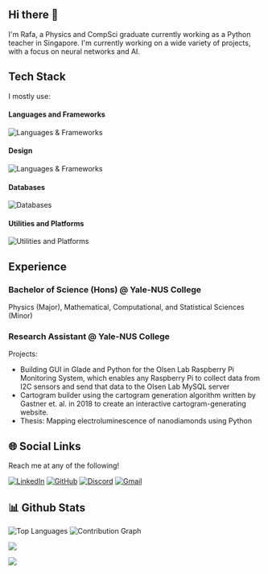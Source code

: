 ## Hi there 👋

I'm Rafa, a Physics and CompSci graduate currently working as a Python teacher in Singapore. I'm currently working on a wide variety of projects, with a focus on neural networks and AI.

## Tech Stack

I mostly use:

#### Languages and Frameworks

<img src="https://skillicons.dev/icons?i=py,r,ocaml,matlab,md,docker" alt="Languages & Frameworks" />

#### Design
<img src="https://skillicons.dev/icons?i=js,html,css" alt="Languages & Frameworks" />

#### Databases

<img src="https://skillicons.dev/icons?i=mysql,sqlite" alt="Databases" />

#### Utilities and Platforms

<img src="https://skillicons.dev/icons?i=git,github,gitlab" alt="Utilities and Platforms" />


## Experience

### Bachelor of Science (Hons) @ Yale-NUS College

Physics (Major), Mathematical, Computational, and Statistical Sciences (Minor)

### Research Assistant @ Yale-NUS College 

Projects:

- Building GUI in Glade and Python for the Olsen Lab Raspberry Pi Monitoring System, which enables any Raspberry Pi to collect data from I2C sensors and send that data to the Olsen Lab MySQL server
- Cartogram builder using the cartogram generation algorithm written by Gastner et. al. in 2018 to create an interactive cartogram-generating website.
- Thesis: Mapping electroluminescence of nanodiamonds using Python

<h2>🌐 Social Links</h2>

Reach me at any of the following!
  
[![LinkedIn](https://img.shields.io/badge/LinkedIn-0077B5?style=for-the-badge&logo=linkedin&logoColor=white)](https://www.linkedin.com/in/raphael-romasanta/)
[![GitHub](https://img.shields.io/badge/GitHub-100000?style=for-the-badge&logo=github&logoColor=white)](https://github.com/riff-raff-17)
[![Discord](https://img.shields.io/badge/Discord-%235865F2.svg?style=for-the-badge&logo=discord&logoColor=white)](https://discord.com/users/karateCat_)
[![Gmail](https://img.shields.io/badge/Gmail-D14836?style=for-the-badge&logo=gmail&logoColor=white)](mailto:rafalr522@gmail.com)


## 📊 Github Stats

<img src="https://github-readme-stats.vercel.app/api/top-langs/?username=riff-raff-17&layout=compact&theme=tokyonight&hide_border=true&locale=en" alt="Top Languages" />

<img src="https://github-readme-activity-graph.vercel.app/graph?username=riff-raff-17&theme=tokyo-night&hide_border=true" alt="Contribution Graph" />

![](https://github-profile-summary-cards.vercel.app/api/cards/profile-details?username=riff-raff-17&theme=github_dark)

![](https://github-profile-summary-cards.vercel.app/api/cards/productive-time?username=riff-raff-17&theme=github_dark)



<!--
**riff-raff-17/riff-raff-17** is a ✨ _special_ ✨ repository because its `README.md` (this file) appears on your GitHub profile.

Here are some ideas to get you started:

- 🔭 I’m currently working on ...
- 🌱 I’m currently learning ...
- 👯 I’m looking to collaborate on ...
- 🤔 I’m looking for help with ...
- 💬 Ask me about ...
- 📫 How to reach me: ...
- 😄 Pronouns: ...
- ⚡ Fun fact: ...
-->
